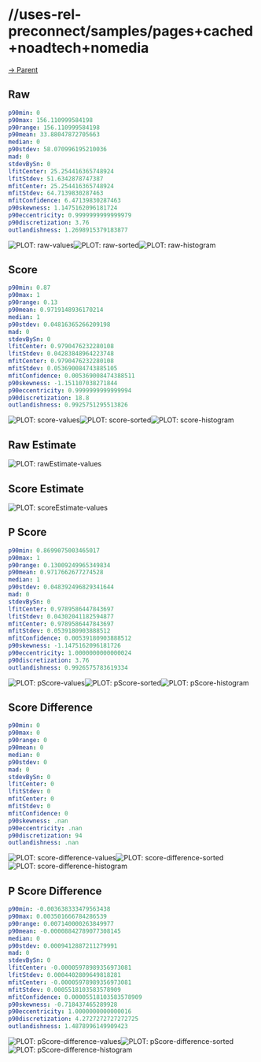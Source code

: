 
# //uses-rel-preconnect/samples/pages+cached+noadtech+nomedia

[→ Parent](../..)


## Raw


```yaml
p90min: 0
p90max: 156.110999584198
p90range: 156.110999584198
p90mean: 33.88047872705663
median: 0
p90stdev: 58.070996195210036
mad: 0
stdevBySn: 0
lfitCenter: 25.254416365748924
lfitStdev: 51.6342878747387
mfitCenter: 25.254416365748924
mfitStdev: 64.7139830287463
mfitConfidence: 6.47139830287463
p90skewness: 1.1475162096181724
p90eccentricity: 0.9999999999999979
p90discretization: 3.76
outlandishness: 1.2698915379183877

```

![PLOT: raw-values](./raw/values.svg)![PLOT: raw-sorted](./raw/sorted.svg)![PLOT: raw-histogram](./raw/histogram.svg)
## Score


```yaml
p90min: 0.87
p90max: 1
p90range: 0.13
p90mean: 0.9719148936170214
median: 1
p90stdev: 0.04816365266209198
mad: 0
stdevBySn: 0
lfitCenter: 0.9790476232280108
lfitStdev: 0.04283848964223748
mfitCenter: 0.9790476232280108
mfitStdev: 0.053690084743885105
mfitConfidence: 0.005369008474388511
p90skewness: -1.151107038271844
p90eccentricity: 0.9999999999999994
p90discretization: 18.8
outlandishness: 0.9925751295513826

```

![PLOT: score-values](./score/values.svg)![PLOT: score-sorted](./score/sorted.svg)![PLOT: score-histogram](./score/histogram.svg)
## Raw Estimate

![PLOT: rawEstimate-values](./rawEstimate/values.svg)
## Score Estimate

![PLOT: scoreEstimate-values](./scoreEstimate/values.svg)
## P Score


```yaml
p90min: 0.8699075003465017
p90max: 1
p90range: 0.13009249965349834
p90mean: 0.9717662677274528
median: 1
p90stdev: 0.048392496829341644
mad: 0
stdevBySn: 0
lfitCenter: 0.9789586447843697
lfitStdev: 0.04302041182594877
mfitCenter: 0.9789586447843697
mfitStdev: 0.0539180903888512
mfitConfidence: 0.00539180903888512
p90skewness: -1.1475162096181726
p90eccentricity: 1.0000000000000024
p90discretization: 3.76
outlandishness: 0.9926575783619334

```

![PLOT: pScore-values](./pScore/values.svg)![PLOT: pScore-sorted](./pScore/sorted.svg)![PLOT: pScore-histogram](./pScore/histogram.svg)
## Score Difference


```yaml
p90min: 0
p90max: 0
p90range: 0
p90mean: 0
median: 0
p90stdev: 0
mad: 0
stdevBySn: 0
lfitCenter: 0
lfitStdev: 0
mfitCenter: 0
mfitStdev: 0
mfitConfidence: 0
p90skewness: .nan
p90eccentricity: .nan
p90discretization: 94
outlandishness: .nan

```

![PLOT: score-difference-values](./score-difference/values.svg)![PLOT: score-difference-sorted](./score-difference/sorted.svg)![PLOT: score-difference-histogram](./score-difference/histogram.svg)
## P Score Difference


```yaml
p90min: -0.003638333479563438
p90max: 0.003501666784286539
p90range: 0.007140000263849977
p90mean: -0.00008842789077308145
median: 0
p90stdev: 0.0009412887211279991
mad: 0
stdevBySn: 0
lfitCenter: -0.00005978989356973081
lfitStdev: 0.0004402809649818281
mfitCenter: -0.00005978989356973081
mfitStdev: 0.0005518103583578909
mfitConfidence: 0.00005518103583578909
p90skewness: -0.718437465289928
p90eccentricity: 1.0000000000000016
p90discretization: 4.2727272727272725
outlandishness: 1.4878996149909423

```

![PLOT: pScore-difference-values](./pScore-difference/values.svg)![PLOT: pScore-difference-sorted](./pScore-difference/sorted.svg)![PLOT: pScore-difference-histogram](./pScore-difference/histogram.svg)